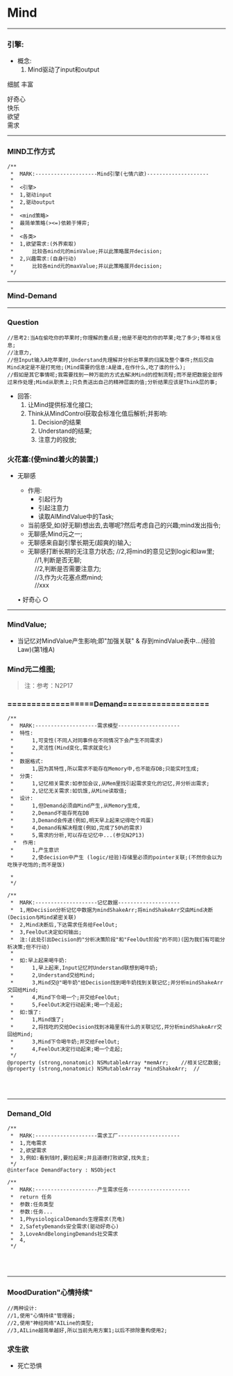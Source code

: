 # Mind
***
### 引擎:
- 概念:
	1. Mind驱动了input和output

细腻 丰富  

好奇心  
快乐  
欲望  
需求  

***

### MIND工作方式

```
/**
 *  MARK:--------------------Mind引擎(七情六欲)--------------------
 *
 *  <引擎>
 *  1,驱动input
 *  2,驱动output
 *
 *  <mind策略>
 *  最简单策略(><=)依赖于博弈;
 *
 *  <各类>
 *  1,欲望需求:(外界索取)
 *      比较各mind元的minValue;并以此策略展开decision;
 *  2,兴趣需求:(自身行动)
 *      比较各mind元的maxValue;并以此策略展开decision;
 */

```

***

### Mind-Demand


***

### Question

```
//思考2:当A在偷吃你的苹果时;你理解的重点是;他是不是吃的你的苹果;吃了多少;等相关信息;
//注意力,
//但Input输入A吃苹果时,Understand先理解并分析出苹果的归属及整个事件;然后交由Mind决定是不是打死他;(Mind需要的信息:A是谁,在作什么,吃了谁的什么);
//假如是其它事情呢;我需要找到一种万能的方式去解决Mind的控制流程;而不是把数据全部传过来作处理;Mind从职责上;只负责送出自己的精神层面的值;分析结果应该是Think层的事;
```

- 回答:
	1. 让Mind提供标准化接口;
	2. Think从MindControl获取会标准化值后解析;并影响:
		1. Decision的结果
		2. Understand的结果;
		3. 注意力的投放;
	
	
	
	
### 火花塞:(使mind着火的装置;)
- 无聊感
	- 作用:
		- 引起行为
		- 引起注意力
		- 读取AIMindValue中的Task;
	- 当前感受,如(好无聊)想出去,去哪呢?然后考虑自己的兴趣;mind发出指令;
	- 无聊感;Mind元之一;
	- 无聊感来自副引擎长期无(超爽的)输入;
	- 无聊感打断长期的无注意力状态;
		//2,将mind的意见记到logic和law里;   
		    //1,判断是否无聊;   
		    //2,判断是否需要注意力;   
		    //3,作为火花塞点燃mind;   
		    //xxx   
		
	• 好奇心
		○ 



***

### MindValue;
- 当记忆对MindValue产生影响;即"加强关联" & 存到mindValue表中...(经验Law)(第1维A)





### Mind元二维图;
> 注：参考：N2P17



### ==================Demand==================
```
/**
 *  MARK:--------------------需求模型--------------------
 *  特性:
 *      1,可变性(不同人对同事件在不同情况下会产生不同需求)
 *      2,灵活性(Mind变化,需求就变化)
 *  
 *  数据格式:
 *      1,因为其特性,所以需求不能存在Memory中,也不能存DB;只能实时生成;
 *  分类:
 *      1,记忆相关需求:如参加会议,从Mem里找引起需求变化的记忆,并分析出需求;
 *      2,记忆无关需求:如饥饿,从Mine读取值;
 *  设计:
 *      1,但Demand必须由Mind产生,从Memory生成,
 *      2,Demand不能存死在DB
 *      3,Demand会传递(例如,明天早上起来记得吃个鸡蛋)
 *      4,Demand有解决程度(例如,完成了50%的需求)
 *      5,需求的分析,可以存在记忆中...(参见N2P13)
  *  作用:
 *      1,产生意识
 *      2,使decision中产生 (logic/经验)存储里必须的pointer关联;(不然你会以为吃筷子吃饱的;而不是饭)

 *
 */

/**
 *  MARK:--------------------记忆数据--------------------
 *  1,用Decision分析记忆中数据为mindShakeArr;将mindShakeArr交由Mind决断(Decision与Mind紧密关联)
 *  2,Mind决断后,下达需求任务给FeelOut;
 *  3,FeelOut决定如何输出;
 *  注:(此处引出Decision的"分析决策阶段"和"FeelOut阶段"的不同)(因为我们有可能分析决策;但不行动)
 *
 *  如:早上起来喝牛奶:
 *      1,早上起来,Input记忆时Understand联想到喝牛奶;
 *      2,Understand交给Mind;
 *      3,Mind交@"喝牛奶"给Decision找到喝牛奶找到关联记忆;并分析mindShakeArr交回给Mind;
 *      4,Mind下令喝一个;并交给FeelOut;
 *      5,FeelOut决定行动起来;喝一个走起;
 *  如:饿了:
 *      1,Mind饿了;
 *      2,将找吃的交给Decision找到冰箱里有什么的关联记忆,并分析mindShakeArr交回给Mind;
 *      3,Mind下令喝牛奶;并交给FeelOut;
 *      4,FeelOut决定行动起来;喝一个走起;
 */
@property (strong,nonatomic) NSMutableArray *memArr;    //相关记忆数据;
@property (strong,nonatomic) NSMutableArray *mindShakeArr;  //
```
<br/><br/>
***
### Demand_Old
```
/**
 *  MARK:--------------------需求工厂--------------------
 *  1,充电需求
 *  2,欲望需求
 *  3,例如:看到钱时,要捡起来;并且道德打败欲望,找失主;
 */
@interface DemandFactory : NSObject

/**
 *  MARK:--------------------产生需求任务--------------------
 *  return 任务
 *  参数:任务类型
 *  参数:任务...
 *  1,PhysiologicalDemands生理需求(充电)
 *  2,SafetyDemands安全需求(驱动好奇心)
 *  3,LoveAndBelongingDemands社交需求
 *  4,
 */

```
<br/><br/>
***

### MoodDuration"心情持续"
```
//两种设计:
//1,使用"心情持续"管理器;
//2,使用"神经网络"AILine的类型;
//3,AILine越简单越好,所以当前先用方案1;以后不排除重构使用2;
```



### 求生欲
- 死亡恐惧




